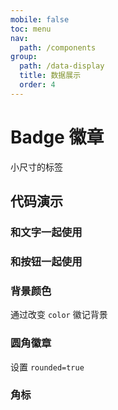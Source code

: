 ```yaml
---
mobile: false
toc: menu
nav:
  path: /components
group:
  path: /data-display
  title: 数据展示
  order: 4
---
```

# Badge 徽章

小尺寸的标签

## 代码演示

### 和文字一起使用

<code src="./demo/demo1.tsx"></code>

### 和按钮一起使用

<code src="./demo/demo2.tsx"></code>

### 背景颜色

通过改变 `color` 徽记背景

<code src="./demo/demo3.tsx"></code>

### 圆角徽章

设置 `rounded=true`

<code src="./demo/demo4.tsx"></code>

### 角标

<code src="./demo/demo5.tsx"></code>


<API src="./Badge.tsx" props="color|hideContent|rounded|text"></API>

